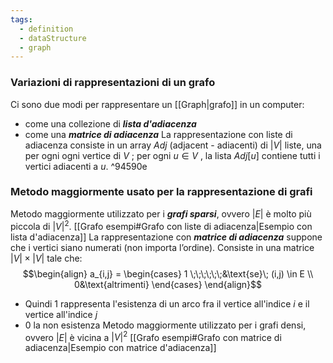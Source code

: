 ```yaml
---
tags:
  - definition
  - dataStructure
  - graph
---
```


### Variazioni di rappresentazioni di un grafo
Ci sono due modi per rappresentare un [[Graph|grafo]] in un computer:
- come una collezione di ***lista d'adiacenza***
- come una ***matrice di adiacenza***
La rappresentazione con liste di adiacenza consiste in un array $Adj$ (adjacent - adiacenti) di $|V|$ liste, una per ogni ogni vertice di $V$ ; per ogni $u\in V$ , la lista $Adj[u]$ contiene tutti i vertici adiacenti a $u$.   ^94590e
<!--ID: 1715263181603-->


### Metodo maggiormente usato per la rappresentazione di grafi
Metodo maggiormente utilizzato per i ***grafi sparsi***, ovvero $|E|$ è molto più piccola di $|V|^2$.
[[Grafo esempi#Grafo con liste di adiacenza|Esempio con lista d'adiacenza]]
La rappresentazione con ***matrice di adiacenza*** suppone che i vertici siano numerati (non importa l’ordine).
Consiste in una matrice $|V|\times|V|$ tale che:
$$\begin{align}
a_{i,j} = \begin{cases}
1 \;\;\;\;\;\;&\text{se}\; (i,j) \in E \\
0&\text{altrimenti}
\end{cases}
\end{align}$$
- Quindi $1$ rappresenta l'esistenza di un arco fra il vertice all'indice $i$ e il vertice all'indice $j$
- $0$ la non esistenza
Metodo maggiormente utilizzato per i grafi densi, ovvero $|E|$ è vicina a $|V|^2$ 
[[Grafo esempi#Grafo con matrice di adiacenza|Esempio con matrice d'adiacenza]]
<!--ID: 1715263181604-->




